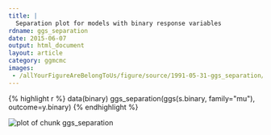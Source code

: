 ```yaml
---
title: |
  Separation plot for models with binary response variables
rdname: ggs_separation
date: 2015-06-07
output: html_document
layout: article
category: ggmcmc
images:
 - /allYourFigureAreBelongToUs/figure/source/1991-05-31-ggs_separation/ggs_separation-1.png
---
```





{% highlight r %}
data(binary)
ggs_separation(ggs(s.binary, family="mu"), outcome=y.binary)
{% endhighlight %}

![plot of chunk ggs_separation](/allYourFigureAreBelongToUs/figure/source/1991-05-31-ggs_separation/ggs_separation-1.png) 